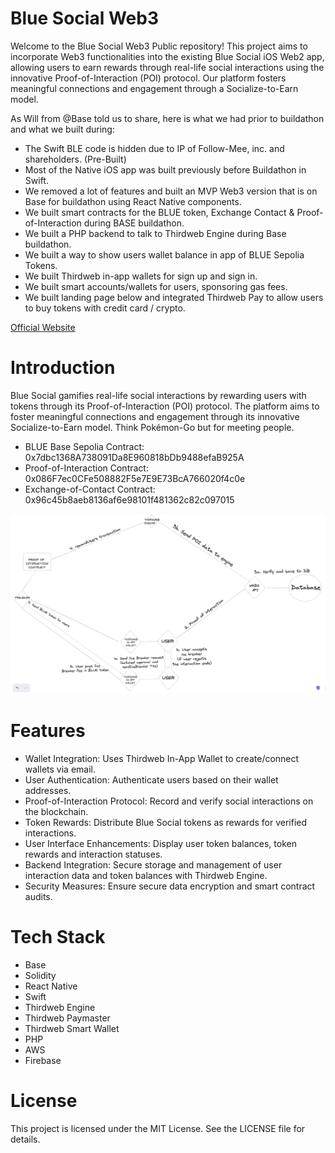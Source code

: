 # Blue Social Web3

Welcome to the Blue Social Web3 Public repository! This project aims to incorporate Web3 functionalities into the existing Blue Social iOS Web2 app, allowing users to earn rewards through real-life social interactions using the innovative Proof-of-Interaction (POI) protocol. Our platform fosters meaningful connections and engagement through a Socialize-to-Earn model.

As Will from @Base told us to share, here is what we had prior to buildathon and what we built during:
- The Swift BLE code is hidden due to IP of Follow-Mee, inc. and shareholders. (Pre-Built)
- Most of the Native iOS app was built previously before Buildathon in Swift.
- We removed a lot of features and built an MVP Web3 version that is on Base for buildathon using React Native components.
- We built smart contracts for the BLUE token, Exchange Contact & Proof-of-Interaction during BASE buildathon.
- We built a PHP backend to talk to Thirdweb Engine during Base buildathon.
- We built a way to show users wallet balance in app of BLUE Sepolia Tokens.
- We built Thirdweb in-app wallets for sign up and sign in.
- We built smart accounts/wallets for users, sponsoring gas fees.
- We built landing page below and integrated Thirdweb Pay to allow users to buy tokens with credit card / crypto.

[Official Website](https://web3.blue.social/)

# Introduction

Blue Social gamifies real-life social interactions by rewarding users with tokens through its Proof-of-Interaction (POI) protocol. The platform aims to foster meaningful connections and engagement through its innovative Socialize-to-Earn model. Think Pokémon-Go but for meeting people.

- BLUE Base Sepolia Contract: 0x7dbc1368A738091Da8E960818bDb9488efaB925A
- Proof-of-Interaction Contract: 0x086F7ec0CFe508882F5e7E9E73BcA766020f4c0e
- Exchange-of-Contact Contract: 0x96c45b8aeb8136af6e98101f481362c82c097015

![Proof Of Interaction flow](/POI.png)

# Features

- Wallet Integration: Uses Thirdweb In-App Wallet to create/connect wallets via email.
- User Authentication: Authenticate users based on their wallet addresses.
- Proof-of-Interaction Protocol: Record and verify social interactions on the blockchain.
- Token Rewards: Distribute Blue Social tokens as rewards for verified interactions.
- User Interface Enhancements: Display user token balances, token rewards and interaction statuses.
- Backend Integration: Secure storage and management of user interaction data and token balances with Thirdweb Engine.
- Security Measures: Ensure secure data encryption and smart contract audits.

# Tech Stack

- Base
- Solidity
- React Native
- Swift
- Thirdweb Engine
- Thirdweb Paymaster
- Thirdweb Smart Wallet
- PHP
- AWS
- Firebase

# License

This project is licensed under the MIT License. See the LICENSE file for details.
